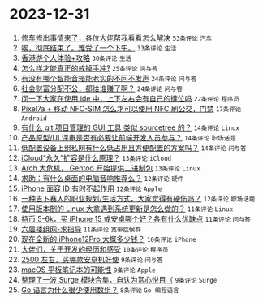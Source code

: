 # 2023-12-31

1. [修车修出事情来了，各位大佬帮我看看怎么解决](https://www.v2ex.com/t/1004745) `53条评论` `汽车`
1. [唉，彻底结束了。难受了一个下午。](https://www.v2ex.com/t/1004809) `33条评论` `生活`
1. [香港游个人体验+攻略](https://www.v2ex.com/t/1004788) `30条评论` `生活`
1. [怎么样才能真正的戒掉手冲?](https://www.v2ex.com/t/1004819) `25条评论` `问与答`
1. [有没有哪个智能音箱能老实的不问不发声](https://www.v2ex.com/t/1004772) `24条评论` `问与答`
1. [社会财富分配不公，都给谁赚了啊？](https://www.v2ex.com/t/1004810) `24条评论` `问与答`
1. [问一下大家在使用 ide 中，上下左右会有自己的键位吗](https://www.v2ex.com/t/1004757) `22条评论` `程序员`
1. [Pixel7a + 移动 NFC-SIM 怎么才可以使用 NFC 刷公交，门禁](https://www.v2ex.com/t/1004801) `17条评论` `Android`
1. [有什么 git 项目管理的 GUI 工具 类似 sourcetree 的？](https://www.v2ex.com/t/1004799) `14条评论` `Linux`
1. [产品原型/UI 评审是否有必要让前端开发人员参与？](https://www.v2ex.com/t/1004769) `14条评论` `职场话题`
1. [低配置设备上组私网有什么低占用且方便配置的方案吗？](https://www.v2ex.com/t/1004758) `14条评论` `问与答`
1. [iCloud“永久”扩容是什么原理？](https://www.v2ex.com/t/1004778) `13条评论` `iCloud`
1. [Arch 大危机， Gentoo 开始提供二进制包](https://www.v2ex.com/t/1004744) `13条评论` `Linux`
1. [求助：有什么桌面的电脑音响推荐么？](https://www.v2ex.com/t/1004803) `12条评论` `硬件`
1. [iPhone 面容 ID 有时不起作用](https://www.v2ex.com/t/1004755) `12条评论` `Apple`
1. [一种吉卜赛人的职业规划/生活方式，大家觉得有硬伤吗？](https://www.v2ex.com/t/1004752) `12条评论` `职场话题`
1. [使用版本制的 Linux 大拿遇到系统更新是怎么做的？](https://www.v2ex.com/t/1004813) `11条评论` `Linux`
1. [持币 5-6k，买 iPhone 15 或安卓哪个好？各有什么优缺点](https://www.v2ex.com/t/1004756) `11条评论` `问与答`
1. [六层楼组网-求指导](https://www.v2ex.com/t/1004749) `11条评论` `宽带症候群`
1. [现在全新的 iPhone12Pro 大概多少钱？](https://www.v2ex.com/t/1004779) `10条评论` `iPhone`
1. [大佬们，关于开发的经历和感受](https://www.v2ex.com/t/1004750) `10条评论` `程序员`
1. [2500 左右，买哪款安卓机好使](https://www.v2ex.com/t/1004768) `9条评论` `问与答`
1. [macOS 平板笔记本的可能性](https://www.v2ex.com/t/1004764) `9条评论` `Apple`
1. [整理了一波 Surge 模块合集，自认为赏心悦目（](https://www.v2ex.com/t/1004746) `9条评论` `Surge`
1. [Go 语言为什么很少使用数组？](https://www.v2ex.com/t/1004805) `8条评论` `Go 编程语言`
